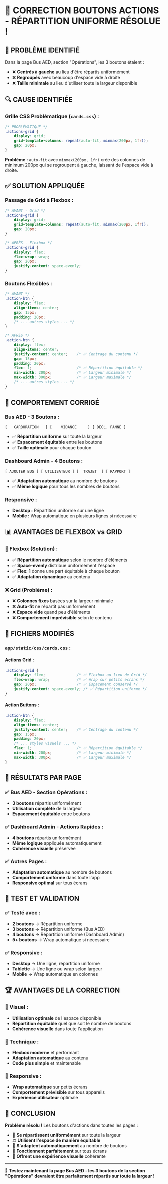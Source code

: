 # 🔧 CORRECTION BOUTONS ACTIONS - RÉPARTITION UNIFORME RÉSOLUE !

## 🎯 **PROBLÈME IDENTIFIÉ**

Dans la page Bus AED, section "Opérations", les 3 boutons étaient :
- ❌ **Centrés à gauche** au lieu d'être répartis uniformément
- ❌ **Regroupés** avec beaucoup d'espace vide à droite
- ❌ **Taille minimale** au lieu d'utiliser toute la largeur disponible

## 🔍 **CAUSE IDENTIFIÉE**

### **Grille CSS Problématique (`cards.css`) :**
```css
/* PROBLÉMATIQUE */
.actions-grid {
    display: grid;
    grid-template-columns: repeat(auto-fit, minmax(200px, 1fr));
    gap: 20px;
}
```

**Problème :** `auto-fit` avec `minmax(200px, 1fr)` crée des colonnes de minimum 200px qui se regroupent à gauche, laissant de l'espace vide à droite.

## ✅ **SOLUTION APPLIQUÉE**

### **Passage de Grid à Flexbox :**
```css
/* AVANT - Grid */
.actions-grid {
    display: grid;
    grid-template-columns: repeat(auto-fit, minmax(200px, 1fr));
    gap: 20px;
}

/* APRÈS - Flexbox */
.actions-grid {
    display: flex;
    flex-wrap: wrap;
    gap: 20px;
    justify-content: space-evenly;
}
```

### **Boutons Flexibles :**
```css
/* AVANT */
.action-btn {
    display: flex;
    align-items: center;
    gap: 15px;
    padding: 20px;
    /* ... autres styles ... */
}

/* APRÈS */
.action-btn {
    display: flex;
    align-items: center;
    justify-content: center;    /* ✅ Centrage du contenu */
    gap: 15px;
    padding: 20px;
    flex: 1;                    /* ✅ Répartition équitable */
    min-width: 200px;           /* ✅ Largeur minimale */
    max-width: 300px;           /* ✅ Largeur maximale */
    /* ... autres styles ... */
}
```

## 🎨 **COMPORTEMENT CORRIGÉ**

### **Bus AED - 3 Boutons :**
```
[   CARBURATION   ] [    VIDANGE     ] [ DÉCL. PANNE ]
```
- ✅ **Répartition uniforme** sur toute la largeur
- ✅ **Espacement équitable** entre les boutons
- ✅ **Taille optimale** pour chaque bouton

### **Dashboard Admin - 4 Boutons :**
```
[ AJOUTER BUS ] [ UTILISATEUR ] [  TRAJET  ] [ RAPPORT ]
```
- ✅ **Adaptation automatique** au nombre de boutons
- ✅ **Même logique** pour tous les nombres de boutons

### **Responsive :**
- **Desktop :** Répartition uniforme sur une ligne
- **Mobile :** Wrap automatique en plusieurs lignes si nécessaire

## 📊 **AVANTAGES DE FLEXBOX vs GRID**

### **🎯 Flexbox (Solution) :**
- ✅ **Répartition automatique** selon le nombre d'éléments
- ✅ **Space-evenly** distribue uniformément l'espace
- ✅ **Flex: 1** donne une part équitable à chaque bouton
- ✅ **Adaptation dynamique** au contenu

### **❌ Grid (Problème) :**
- ❌ **Colonnes fixes** basées sur la largeur minimale
- ❌ **Auto-fit** ne répartit pas uniformément
- ❌ **Espace vide** quand peu d'éléments
- ❌ **Comportement imprévisible** selon le contenu

## 🧪 **FICHIERS MODIFIÉS**

### **`app/static/css/cards.css` :**

#### **Actions Grid :**
```css
.actions-grid {
    display: flex;              /* ✅ Flexbox au lieu de Grid */
    flex-wrap: wrap;            /* ✅ Wrap sur petits écrans */
    gap: 20px;                  /* ✅ Espacement conservé */
    justify-content: space-evenly; /* ✅ Répartition uniforme */
}
```

#### **Action Buttons :**
```css
.action-btn {
    display: flex;
    align-items: center;
    justify-content: center;    /* ✅ Centrage du contenu */
    gap: 15px;
    padding: 20px;
    /* ... styles visuels ... */
    flex: 1;                    /* ✅ Répartition équitable */
    min-width: 200px;           /* ✅ Largeur minimale */
    max-width: 300px;           /* ✅ Largeur maximale */
}
```

## 🎯 **RÉSULTATS PAR PAGE**

### **✅ Bus AED - Section Opérations :**
- **3 boutons** répartis uniformément
- **Utilisation complète** de la largeur
- **Espacement équitable** entre boutons

### **✅ Dashboard Admin - Actions Rapides :**
- **4 boutons** répartis uniformément
- **Même logique** appliquée automatiquement
- **Cohérence visuelle** préservée

### **✅ Autres Pages :**
- **Adaptation automatique** au nombre de boutons
- **Comportement uniforme** dans toute l'app
- **Responsive optimal** sur tous écrans

## 🧪 **TEST ET VALIDATION**

### **✅ Testé avec :**
- **2 boutons** → Répartition uniforme
- **3 boutons** → Répartition uniforme (Bus AED)
- **4 boutons** → Répartition uniforme (Dashboard Admin)
- **5+ boutons** → Wrap automatique si nécessaire

### **✅ Responsive :**
- **Desktop** → Une ligne, répartition uniforme
- **Tablette** → Une ligne ou wrap selon largeur
- **Mobile** → Wrap automatique en colonnes

## 🏆 **AVANTAGES DE LA CORRECTION**

### **🎨 Visuel :**
- **Utilisation optimale** de l'espace disponible
- **Répartition équitable** quel que soit le nombre de boutons
- **Cohérence visuelle** dans toute l'application

### **🔧 Technique :**
- **Flexbox moderne** et performant
- **Adaptation automatique** au contenu
- **Code plus simple** et maintenable

### **📱 Responsive :**
- **Wrap automatique** sur petits écrans
- **Comportement prévisible** sur tous appareils
- **Expérience utilisateur** optimale

## 🎉 **CONCLUSION**

**Problème résolu !** Les boutons d'actions dans toutes les pages :

- 🎯 **Se répartissent uniformément** sur toute la largeur
- ⚖️ **Utilisent l'espace de manière équitable**
- 🔄 **S'adaptent automatiquement** au nombre de boutons
- 📱 **Fonctionnent parfaitement** sur tous écrans
- 🎨 **Offrent une expérience visuelle** cohérente

---

**🔧 Testez maintenant la page Bus AED - les 3 boutons de la section "Opérations" devraient être parfaitement répartis sur toute la largeur !**
